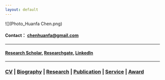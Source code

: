```yaml
---
layout: default
---
```


![](Photo_Huanfa Chen.png)
#### Contact： [chenhuanfa@gmail.com](mailto:chenhuanfa@gmail.com)

---

#### [Research Scholar](https://scholar.google.co.uk/citations?user=KS4w2hkAAAAJ&hl=en), [Researchgate](https://www.researchgate.net/profile/Huanfa_Chen2), [LinkedIn](https://www.linkedin.com/in/huanfa-chen/)

---

### [CV](CV_HuanfaChen_20170314.pdf) | [Biography](Biography) | [Research](Research) | [Publication](Publication) | [Service](Service) | [Award](Award)
